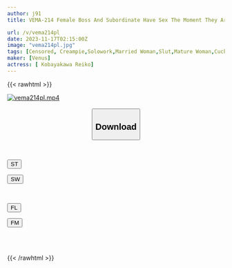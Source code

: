 ```yaml
---
author: j91
title: VEMA-214 Female Boss And Subordinate Have Sex The Moment They Are Alone In The Office Reiko Kobayakawa

url: /v/vema214pl
date: 2023-11-17T02:15:00Z
image: "vema214pl.jpg"
tags: [Censored, Creampie,Solowork,Married Woman,Slut,Mature Woman,Cuckold	]
maker: [Venus]
actress: [ Kobayakawa Reiko]
---
```



{{< rawhtml >}}

<div class="video" data-videoid="vxjxGmPlWZU28R">
    <a href="javascript:;">
        <img src="/v/vema214pl/vema214pl.jpg" width="WIDTH" height="HEIGHT" alt="vema214pl.mp4" loading="lazy">
    </a>
</div>

<script type="text/javascript" src="https://j91.asia/asset/on-demand-st.js"></script>

<br>
  <link rel="stylesheet" href="https://j91.asia/asset/bs5.css">
  
  <center>
  <button class="btn btn-primary" type="button" data-bs-toggle="collapse" data-bs-target=".multi-collapse" aria-expanded="false" aria-controls="multiCollapseExample1 multiCollapseExample2"><h2>Download</h2></button></center>
</p>
<div class="row">
  <div class="col">
    <div class="collapse multi-collapse" id="multiCollapseExample1">
      <div class="card card-body">
	      	      <br>
<div class="buttons">  
<p><a href="https://streamtape.to/v/vxjxGmPlWZU28R" target="_blank"><button class="btn-hover color-3"><i class="fa fa-download"></i> ST</button></a></p>
<p><a href="https://sfastwish.com/7t64f1tgb1yk" target="_blank"><button class="btn-hover color-2"><i class="fa fa-download"></i> SW</button></a></p></div>
    </div>
  </div>
</div>
  <div class="col">
    <div class="collapse multi-collapse" id="multiCollapseExample2">
      <div class="card card-body">
	      <br>
<div class="buttons">
<p><a href="javascript:;" target="_blank"><button class="btn-hover color-9"><i class="fa fa-download"></i> FL</button></a></p>
<p><a href="javascript:;" target="_blank"><button class="btn-hover color-8"><i class="fa fa-download"></i> FM</button></a></p></div>
<br><br>
      </div>
    </div>
  </div>
</div>

{{< /rawhtml >}}
